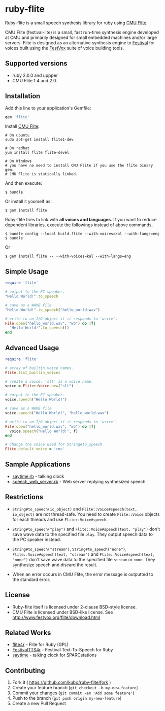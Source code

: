 # ruby-flite

Ruby-flite is a small speech synthesis library for ruby using [CMU Flite](http://cmuflite.org).

CMU Flite (festival-lite) is a small, fast run-time synthesis engine developed
at CMU and primarily designed for small embedded machines and/or large
servers. Flite is designed as an alternative synthesis engine to [Festival](http://festvox.org/festival) for
voices built using the [FestVox](http://festvox.org/) suite of voice building tools. 

## Supported versions

* ruby 2.0.0 and uppper
* CMU Flite 1.4 and 2.0.

## Installation

Add this line to your application's Gemfile:

```ruby
gem 'flite'
```

Install [CMU Flite](http://cmuflite.org):

```shell
# On ubuntu
sudo apt-get install flite1-dev

# On redhat
yum install flite flite-devel

# On Windows
# you have no need to install CMU Flite if you use the flite binary gem.
# CMU Flite is statically linked.
```

And then execute:

    $ bundle

Or install it yourself as:

    $ gem install flite

Ruby-flite tries to link with **all voices and languages**.
If you want to reduce dependent libraries, execute the followings
instead of above commands.

    $ bundle config --local build.flite --with-voices=kal --with-langs=eng
    $ bundle

Or

    $ gem install flite -- --with-voices=kal --with-langs=eng

## Simple Usage

```ruby
require 'flite'

# output to the PC speaker.
"Hello World!".to_speech

# save as a WAVE file
"Hello World!".to_speech("hello_world.wav")

# write to an I/O object if it responds to 'write'.
File.open("hello_world.wav", "wb") do |f|
  "Hello World!".to_speech(f)
end
```
## Advanced Usage

```ruby
require 'flite'

# array of builtin voice names.
Flite.list_builtin_voices

# create a voice. 'slt' is a voice name.
voice = Flite::Voice.new("slt")

# output to the PC speaker.
voice.speech("Hello World!")

# save as a WAVE file
voice.speech("Hello World!", "hello_world.wav")

# write to an I/O object if it responds to 'write'.
File.open("hello_world.wav", "wb") do |f|
  voice.speech("Hello World!", f)
end

# Change the voice used for String#to_speech
Flite.default_voice = 'rms'
```

## Sample Applications

* [saytime.rb](https://github.com/kubo/ruby-flite/blob/master/bin/saytime.rb) - talking clock
* [speech_web_server.rb](https://github.com/kubo/ruby-flite/blob/master/bin/speech_web_server.rb) - Web server replying synthesized speech

## Restrictions

* `String#to_speech(io_object)` and `Flite::Voice#speech(text, io_object)`
  are not thread-safe. You need to create `Flite::Voice` objects for
  each threads and use `Flite::Voice#speech`.

* `String#to_speech("play")` and `Flite::Voice#speech(text, "play")`
  don't save wave data to the specified file `play`. They output speech
  data to the PC speaker instead.

* `String#to_speech("stream")`, `String#to_speech("none")`,
  `Flite::Voice#speech(text, "stream")` and `Flite::Voice#speech(text, "none")`
  don't save wave data to the specified file `stream` or `none`. They
  synthesize speech and discard the result.

* When an error occurs in CMU Flite, the error message is outputted to
  the standard error.

## License

* Ruby-flite itself is licensed under 2-clause BSD-style license.
* CMU Flite is licensed under BSD-like license.
  See http://www.festvox.org/flite/download.html

## Related Works

* [flite4r](http://www.rubydoc.info/gems/flite4r/) - Flite for Ruby (GPL)
* [FestivalTTS4r](https://github.com/spejman/festivaltts4r) - Festival Text-To-Speech for Ruby
* [saytime](http://acme.com/software/saytime/) - talking clock for SPARCstations
 
## Contributing

1. Fork it ( https://github.com/kubo/ruby-flite/fork )
2. Create your feature branch (`git checkout -b my-new-feature`)
3. Commit your changes (`git commit -am 'Add some feature'`)
4. Push to the branch (`git push origin my-new-feature`)
5. Create a new Pull Request
